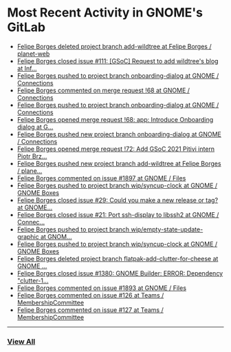 # Most Recent Activity in GNOME's GitLab

<!-- BLOG-POST-LIST:START -->
- [Felipe Borges deleted project branch add-wildtree at Felipe Borges / planet-web](https://gitlab.gnome.org/felipeborges/planet-web/-/commits/add-wildtree)
- [Felipe Borges closed issue #111: [GSoC] Request to add wildtree&#39;s blog at Inf...](https://gitlab.gnome.org/Infrastructure/planet-web/-/issues/111)
- [Felipe Borges pushed to project branch onboarding-dialog at GNOME / Connections](https://gitlab.gnome.org/GNOME/connections/-/compare/0b148d8323a364108f6ed9c8d3b0db8b70a72edb...3f9b5cd563926573f8083379efca20e2eb839db0)
- [Felipe Borges commented on merge request !68 at GNOME / Connections](https://gitlab.gnome.org/GNOME/connections/-/merge_requests/68#note_1182602)
- [Felipe Borges pushed to project branch onboarding-dialog at GNOME / Connections](https://gitlab.gnome.org/GNOME/connections/-/compare/ab17bfbaa4918e7c7808278618be70c400c0cc4b...0b148d8323a364108f6ed9c8d3b0db8b70a72edb)
- [Felipe Borges opened merge request !68: app: Introduce Onboarding dialog at G...](https://gitlab.gnome.org/GNOME/connections/-/merge_requests/68)
- [Felipe Borges pushed new project branch onboarding-dialog at GNOME / Connections](https://gitlab.gnome.org/GNOME/connections/-/commits/onboarding-dialog)
- [Felipe Borges opened merge request !72: Add GSoC 2021 Pitivi intern Piotr Brz...](https://gitlab.gnome.org/Infrastructure/planet-web/-/merge_requests/72)
- [Felipe Borges pushed new project branch add-wildtree at Felipe Borges / plane...](https://gitlab.gnome.org/felipeborges/planet-web/-/commits/add-wildtree)
- [Felipe Borges commented on issue #1897 at GNOME / Files](https://gitlab.gnome.org/GNOME/nautilus/-/issues/1897#note_1182446)
- [Felipe Borges pushed to project branch wip/syncup-clock at GNOME / GNOME Boxes](https://gitlab.gnome.org/GNOME/gnome-boxes/-/compare/9f5a2a7dcebf7e8fb050b8f512eeae5a07d435c8...3ff8aa87e84335bf9f3dc71df7dd4e316916fc18)
- [Felipe Borges closed issue #29: Could you make a new release or tag? at GNOME...](https://gitlab.gnome.org/GNOME/gtk-frdp/-/issues/29)
- [Felipe Borges closed issue #21: Port ssh-display to libssh2 at GNOME / Connec...](https://gitlab.gnome.org/GNOME/connections/-/issues/21)
- [Felipe Borges pushed to project branch wip/empty-state-update-graphic at GNOM...](https://gitlab.gnome.org/GNOME/gnome-boxes/-/compare/4396cc38fad7b28b85ec0b9591ef6532b18f7631...3e5d0cc272ff55ffb5137fd024d88f8cb69b1064)
- [Felipe Borges pushed to project branch wip/syncup-clock at GNOME / GNOME Boxes](https://gitlab.gnome.org/GNOME/gnome-boxes/-/compare/d062904f2e74055665ab5b4f8a4040be236e29a4...9f5a2a7dcebf7e8fb050b8f512eeae5a07d435c8)
- [Felipe Borges deleted project branch flatpak-add-clutter-for-cheese at GNOME ...](https://gitlab.gnome.org/GNOME/gnome-control-center/-/commits/flatpak-add-clutter-for-cheese)
- [Felipe Borges closed issue #1380: GNOME Builder: ERROR: Dependency &quot;clutter-1...](https://gitlab.gnome.org/GNOME/gnome-control-center/-/issues/1380)
- [Felipe Borges commented on issue #1893 at GNOME / Files](https://gitlab.gnome.org/GNOME/nautilus/-/issues/1893#note_1178458)
- [Felipe Borges commented on issue #126 at Teams / MembershipCommittee](https://gitlab.gnome.org/Teams/MembershipCommittee/-/issues/126#note_1178421)
- [Felipe Borges commented on issue #127 at Teams / MembershipCommittee](https://gitlab.gnome.org/Teams/MembershipCommittee/-/issues/127#note_1178419)
<!-- BLOG-POST-LIST:END -->

___

### [View All](https://gitlab.gnome.org/users/felipeborges/activity)
